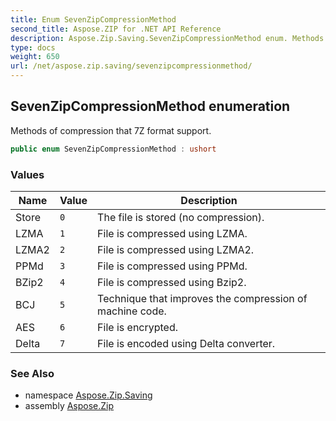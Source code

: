 ```yaml
---
title: Enum SevenZipCompressionMethod
second_title: Aspose.ZIP for .NET API Reference
description: Aspose.Zip.Saving.SevenZipCompressionMethod enum. Methods of compression that 7Z format support
type: docs
weight: 650
url: /net/aspose.zip.saving/sevenzipcompressionmethod/
---
```

## SevenZipCompressionMethod enumeration

Methods of compression that 7Z format support.

```csharp
public enum SevenZipCompressionMethod : ushort
```

### Values

| Name | Value | Description |
| --- | --- | --- |
| Store | `0` | The file is stored (no compression). |
| LZMA | `1` | File is compressed using LZMA. |
| LZMA2 | `2` | File is compressed using LZMA2. |
| PPMd | `3` | File is compressed using PPMd. |
| BZip2 | `4` | File is compressed using Bzip2. |
| BCJ | `5` | Technique that improves the compression of machine code. |
| AES | `6` | File is encrypted. |
| Delta | `7` | File is encoded using Delta converter. |

### See Also

* namespace [Aspose.Zip.Saving](../../aspose.zip.saving/)
* assembly [Aspose.Zip](../../)


